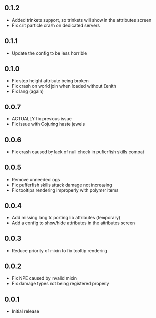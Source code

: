 

## 0.1.2
* Added trinkets support, so trinkets will show in the attributes screen
* Fix crit particle crash on dedicated servers

## 0.1.1
* Update the config to be less horrible

## 0.1.0
* Fix step height attribute being broken
* Fix crash on world join when loaded without Zenith
* Fix lang (again)

## 0.0.7
* ACTUALLY fix previous issue
* Fix issue with Cojuring haste jewels

## 0.0.6
* Fix crash caused by lack of null check in pufferfish skills compat

## 0.0.5
* Remove unneeded logs
* Fix pufferfish skills attack damage not increasing
* Fix tooltips rendering improperly with polymer items

## 0.0.4
* Add missing lang to porting lib attributes (temporary)
* Add a config to show/hide attributes in the attributes screen

## 0.0.3
* Reduce priority of mixin to fix tooltip rendering

## 0.0.2
* Fix NPE caused by invalid mixin
* Fix damage types not being registered properly

## 0.0.1
* Initial release